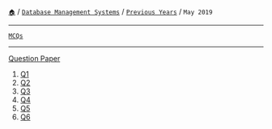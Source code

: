 [`🏠`](/) / [`Database Management Systems`](/dbms/) / [`Previous Years`](/dbms/previous-years/) / `May 2019`
 
<hr />

[`MCQs`](/dbms/mcqs/)

<hr />

<a href="https://links.sem5.tk/dbms-m19" rel="noopener noreferrer" target="_blank">Question Paper</a>

1. [Q1](/dbms/previous-years/may-19/q1)
2. [Q2](/dbms/previous-years/may-19/q2)
3. [Q3](/dbms/previous-years/may-19/q3)
4. [Q4](/dbms/previous-years/may-19/q4)
5. [Q5](/dbms/previous-years/may-19/q5)
5. [Q6](/dbms/previous-years/may-19/q6)
